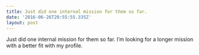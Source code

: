 ```yaml
---
title: Just did one internal mission for them so far.
date: '2016-06-26T20:55:55.335Z'
layout: post
---
```

Just did one internal mission for them so far. I’m looking for a longer mission with a better fit with my profile.
